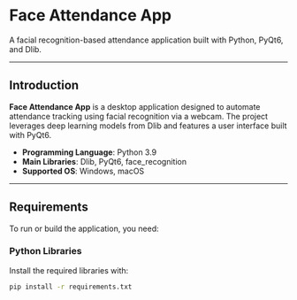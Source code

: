 # Face Attendance App

A facial recognition-based attendance application built with Python, PyQt6, and Dlib.

---

## Introduction

**Face Attendance App** is a desktop application designed to automate attendance tracking using facial recognition via a webcam. The project leverages deep learning models from Dlib and features a user interface built with PyQt6.

- **Programming Language**: Python 3.9
- **Main Libraries**: Dlib, PyQt6, face_recognition
- **Supported OS**: Windows, macOS

---

## Requirements

To run or build the application, you need:

### Python Libraries
Install the required libraries with:
```bash
pip install -r requirements.txt
